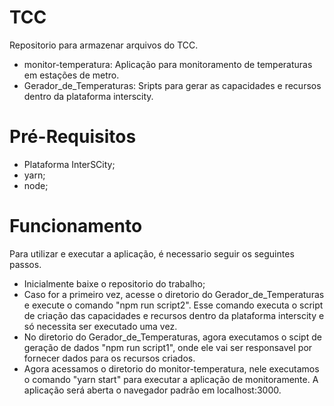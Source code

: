 # TCC

Repositorio para armazenar arquivos do TCC.

- monitor-temperatura: Aplicação para monitoramento de temperaturas em estações de metro.
- Gerador_de_Temperaturas: Sripts para gerar as capacidades e recursos dentro da plataforma interscity.

# Pré-Requisitos

- Plataforma InterSCity;
- yarn;
- node;

# Funcionamento

Para utilizar e executar a aplicação, é necessario seguir os seguintes passos.

- Inicialmente baixe o repositorio do trabalho;
- Caso for a primeiro vez, acesse o diretorio do Gerador_de_Temperaturas e execute o comando "npm run script2". Esse comando executa o script de criação das capacidades e recursos dentro da plataforma interscity e só necessita ser executado uma vez.
- No diretorio do Gerador_de_Temperaturas, agora executamos o scipt de geração de dados "npm run script1", onde ele vai ser responsavel por fornecer dados para os recursos criados.
- Agora acessamos o diretorio do monitor-temperatura, nele executamos o comando "yarn start" para executar a aplicação de monitoramente. A aplicação será aberta o navegador padrão em localhost:3000.